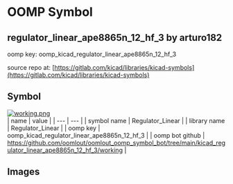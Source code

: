 # OOMP Symbol  
## regulator_linear_ape8865n_12_hf_3  by arturo182  
  
oomp key: oomp_kicad_regulator_linear_ape8865n_12_hf_3  
  
source repo at: [https://gitlab.com/kicad/libraries/kicad-symbols](https://gitlab.com/kicad/libraries/kicad-symbols)  
## Symbol  
  
[![working.png](working_600.png)](working.png)  
| name | value | 
| --- | --- | 
| symbol name | Regulator_Linear | 
| library name | Regulator_Linear | 
| oomp key | oomp_kicad_regulator_linear_ape8865n_12_hf_3 | 
| oomp bot github | https://github.com/oomlout/oomlout_oomp_symbol_bot/tree/main/kicad_regulator_linear_ape8865n_12_hf_3/working | 
## Images  
